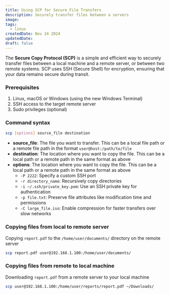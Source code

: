 ```yaml
---
title: Using SCP for Secure File Transfers
description: Securely transfer files between a servers
image:
tags:
  - linux
createdDate: Nov 24 2024
updatedDate:
draft: false
---
```


The **Secure Copy Protocol (SCP)** is a simple and efficient way to securely transfer files between a local machine and a remote server, or between two remote systems. SCP uses SSH (Secure Shell) for encryption, ensuring that your data remains secure during transit.

### Prerequisites

1. Linux, macOS or Windows (using the new Windows Terminal)
2. SSH access to the target remote server
3. Sudo privileges (optional)

### Command syntax

```bash
scp [options] source_file destination
```

- **source_file**: The file you want to transfer. This can be a local file path or a remote file path in the format `user@host:/path/to/file`
- **destination**: The location where you want to copy the file. This can be a local path or a remote path in the same format as above
- **options**: The location where you want to copy the file. This can be a local path or a remote path in the same format as above
  - `-P 2222`: Specify a custom SSH port
  - `-r directory_name`: Recursively copy directories
  - `-i ~/.ssh/private_key.pem`: Use an SSH private key for authentication
  - `-p file.txt`: Preserve file attributes like modification time and permissions
  - `-C large_file.iso`: Enable compression for faster transfers over slow networks

### Copying files from local to remote server

Copying `report.pdf` to the `/home/user/documents/` directory on the remote server

```bash
scp report.pdf user@192.168.1.100:/home/user/documents/
```

### Copying files from remote to local machine

Downloading `report.pdf` from a remote server to your local machine

```bash
scp user@192.168.1.100:/home/user/reports/report.pdf ~/Downloads/
```
